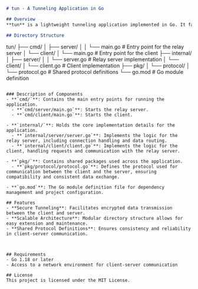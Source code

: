 ```markdown
# tun - A Tunneling Application in Go

## Overview
**tun** is a lightweight tunneling application implemented in Go. It facilitates secure and efficient communication between a client and a relay server.

## Directory Structure

```
tun/
├── cmd/
│   ├── server/
│   │   └── main.go       # Entry point for the relay server
│   └── client/
│       └── main.go       # Entry point for the client
├── internal/
│   ├── server/
│   │   └── server.go     # Relay server implementation
│   └── client/
│       └── client.go     # Client implementation
├── pkg/
│   └── protocol/
│       └── protocol.go   # Shared protocol definitions
└── go.mod                # Go module definition
```

### Description of Components
- **`cmd/`**: Contains the main entry points for running the application.
  - **`cmd/server/main.go`**: Starts the relay server.
  - **`cmd/client/main.go`**: Starts the client.
  
- **`internal/`**: Holds the core implementation details for the application.
  - **`internal/server/server.go`**: Implements the logic for the relay server, including connection handling and data routing.
  - **`internal/client/client.go`**: Implements the logic for the client, handling requests and communication with the relay server.
  
- **`pkg/`**: Contains shared packages used across the application.
  - **`pkg/protocol/protocol.go`**: Defines the protocol used for communication between the client and the server, ensuring compatibility and consistent data exchange.
  
- **`go.mod`**: The Go module definition file for dependency management and project configuration.

## Features
- **Secure Tunneling**: Facilitates encrypted data transmission between the client and server.
- **Scalable Architecture**: Modular directory structure allows for easy extension and maintenance.
- **Shared Protocol Definitions**: Ensures consistency and reliability in client-server communication.



## Requirements
- Go 1.18 or later
- Access to a network environment for client-server communication

## License
This project is licensed under the MIT License.
```
